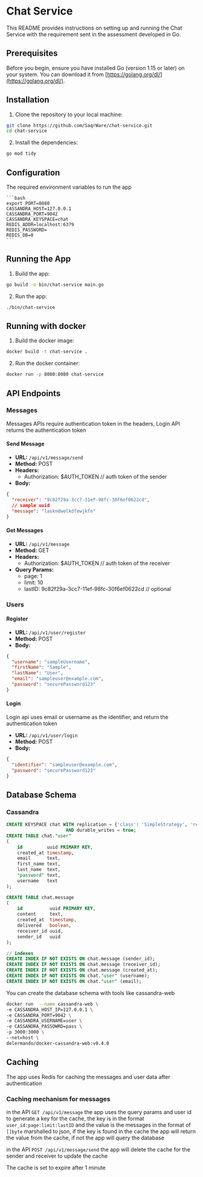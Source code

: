 # Chat Service

This README provides instructions on setting up and running the Chat Service with the requirement sent in the assessment
developed in Go.

## Prerequisites

Before you begin, ensure you have installed Go (version 1.15 or later) on your system. You can download it
from [https://golang.org/dl/](https://golang.org/dl/).

## Installation

1. Clone the repository to your local machine:

```bash
git clone https://github.com/SaqrWare/chat-service.git
cd chat-service
```

2. Install the dependencies:

```bash
go mod tidy
```

## Configuration

The required environment variables to run the app

    ```bash
    export PORT=8080
    CASSANDRA_HOST=127.0.0.1
    CASSANDRA_PORT=9042
    CASSANDRA_KEYSPACE=chat
    REDIS_ADDR=localhost:6379
    REDIS_PASSWORD=
    REDIS_DB=0
    ```

## Running the App

1. Build the app:

```bash
go build -o bin/chat-service main.go
```

2. Run the app:

```bash
./bin/chat-service
```

## Running with docker

1. Build the docker image:

```bash
docker build -t chat-service .
```

2. Run the docker container:

```bash
docker run -p 8080:8080 chat-service
```

## API Endpoints

### Messages

Messages APIs require authentication token in the headers, Login API returns the authentication token

#### Send Message

- **URL:** `/api/v1/message/send`
- **Method:** POST
- **Headers:**
    - Authorization: $AUTH_TOKEN // auth token of the sender
- **Body:**

```json
{
  "receiver": "9c82f29a-3cc7-11ef-98fc-30f6ef0622cd",
  // sample uuid
  "message": "laskndwelkdfewjkfn"
}
```

#### Get Messages

- **URL:** `/api/v1/message`
- **Method:** GET
- **Headers:**
    - Authorization: $AUTH_TOKEN // auth token of the receiver
- **Query Params:**
    - page: 1
    - limit: 10
    - lastID: 9c82f29a-3cc7-11ef-98fc-30f6ef0622cd // optional

### Users

#### Register

- **URL:** `/api/v1/user/register`
- **Method:** POST
- **Body:**

```json
{
  "username": "sampleUsername",
  "firstName": "Sample",
  "lastName": "User",
  "email": "sampleuser@example.com",
  "password": "securePassword123"
}
```

#### Login

Login api uses email or username as the identifier, and return the authentication token

- **URL:** `/api/v1/user/login`
- **Method:** POST
- **Body:**

```json
{
  "identifier": "sampleuser@example.com",
  "password": "securePassword123"
}
```

## Database Schema

### Cassandra

```sql
CREATE KEYSPACE chat WITH replication = {'class': 'SimpleStrategy', 'replication_factor': '3'}
                      AND durable_writes = true;
CREATE TABLE chat."user"
(
    id         uuid PRIMARY KEY,
    created_at timestamp,
    email      text,
    first_name text,
    last_name  text,
    "password" text,
    username   text
);

CREATE TABLE chat.message
(
    id          uuid PRIMARY KEY,
    content     text,
    created_at  timestamp,
    delivered   boolean,
    receiver_id uuid,
    sender_id   uuid
);

// indexes
CREATE INDEX IF NOT EXISTS ON chat.message (sender_id);
CREATE INDEX IF NOT EXISTS ON chat.message (receiver_id);
CREATE INDEX IF NOT EXISTS ON chat.message (created_at);
CREATE INDEX IF NOT EXISTS ON chat."user" (username);
CREATE INDEX IF NOT EXISTS ON chat."user" (email);
```

You can create the database schema with tools like cassandra-web

```bash
docker run  --name cassandra-web \
-e CASSANDRA_HOST_IP=127.0.0.1 \
-e CASSANDRA_PORT=9042 \
-e CASSANDRA_USERNAME=user \
-e CASSANDRA_PASSOWRD=pass \
-p 3000:3000 \
--net=host \
delermando/docker-cassandra-web:v0.4.0
```

## Caching

The app uses Redis for caching the messages and user data after authentication

### Caching mechanism for messages

in the API `GET /api/v1/message` the app uses the query params and user id to generate a key for the cache, the key
is in the format `user_id:page:limit:lastID` and the value is the messages in the format of `[]byte` marshalled to json,
if the key is found in the cache the app will return the value from the cache, if not the app will query the database

in the API `POST /api/v1/message/send` the app will delete the cache for the sender and receiver to update the cache

The cache is set to expire after 1 minute